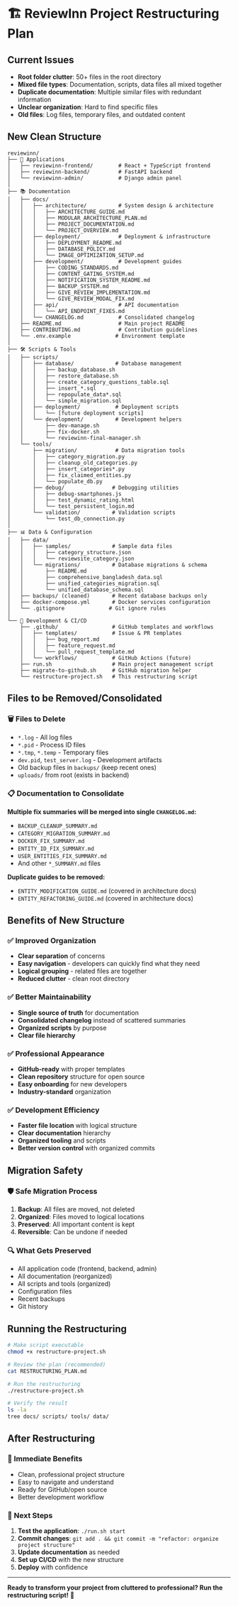 # 🏗️ ReviewInn Project Restructuring Plan

## Current Issues
- **Root folder clutter**: 50+ files in the root directory
- **Mixed file types**: Documentation, scripts, data files all mixed together
- **Duplicate documentation**: Multiple similar files with redundant information
- **Unclear organization**: Hard to find specific files
- **Old files**: Log files, temporary files, and outdated content

## New Clean Structure

```
reviewinn/
├── 📱 Applications
│   ├── reviewinn-frontend/        # React + TypeScript frontend
│   ├── reviewinn-backend/         # FastAPI backend  
│   └── reviewinn-admin/           # Django admin panel
│
├── 📚 Documentation
│   ├── docs/
│   │   ├── architecture/          # System design & architecture
│   │   │   ├── ARCHITECTURE_GUIDE.md
│   │   │   ├── MODULAR_ARCHITECTURE_PLAN.md
│   │   │   ├── PROJECT_DOCUMENTATION.md
│   │   │   └── PROJECT_OVERVIEW.md
│   │   ├── deployment/            # Deployment & infrastructure
│   │   │   ├── DEPLOYMENT_README.md
│   │   │   ├── DATABASE_POLICY.md
│   │   │   └── IMAGE_OPTIMIZATION_SETUP.md
│   │   ├── development/           # Development guides
│   │   │   ├── CODING_STANDARDS.md
│   │   │   ├── CONTENT_GATING_SYSTEM.md
│   │   │   ├── NOTIFICATION_SYSTEM_README.md
│   │   │   ├── BACKUP_SYSTEM.md
│   │   │   ├── GIVE_REVIEW_IMPLEMENTATION.md
│   │   │   └── GIVE_REVIEW_MODAL_FIX.md
│   │   ├── api/                   # API documentation
│   │   │   └── API_ENDPOINT_FIXES.md
│   │   └── CHANGELOG.md           # Consolidated changelog
│   ├── README.md                  # Main project README
│   ├── CONTRIBUTING.md            # Contribution guidelines
│   └── .env.example              # Environment template
│
├── 🛠️ Scripts & Tools
│   ├── scripts/
│   │   ├── database/             # Database management
│   │   │   ├── backup_database.sh
│   │   │   ├── restore_database.sh
│   │   │   ├── create_category_questions_table.sql
│   │   │   ├── insert_*.sql
│   │   │   ├── repopulate_data*.sql
│   │   │   └── simple_migration.sql
│   │   ├── deployment/           # Deployment scripts
│   │   │   └── [future deployment scripts]
│   │   └── development/          # Development helpers
│   │       ├── dev-manage.sh
│   │       ├── fix-docker.sh
│   │       └── reviewinn-final-manager.sh
│   └── tools/
│       ├── migration/            # Data migration tools
│       │   ├── category_migration.py
│       │   ├── cleanup_old_categories.py
│       │   ├── insert_categories*.py
│       │   ├── fix_claimed_entities.py
│       │   └── populate_db.py
│       ├── debug/               # Debugging utilities
│       │   ├── debug-smartphones.js
│       │   ├── test_dynamic_rating.html
│       │   └── test_persistent_login.md
│       └── validation/          # Validation scripts
│           └── test_db_connection.py
│
├── 📊 Data & Configuration
│   ├── data/
│   │   ├── samples/             # Sample data files
│   │   │   ├── category_structure.json
│   │   │   └── reviewsite_category.json
│   │   └── migrations/          # Database migrations & schema
│   │       ├── README.md
│   │       ├── comprehensive_bangladesh_data.sql
│   │       ├── unified_categories_migration.sql
│   │       └── unified_database_schema.sql
│   ├── backups/ (cleaned)       # Recent database backups only
│   ├── docker-compose.yml       # Docker services configuration
│   └── .gitignore              # Git ignore rules
│
└── 🔧 Development & CI/CD
    ├── .github/                 # GitHub templates and workflows
    │   ├── templates/           # Issue & PR templates
    │   │   ├── bug_report.md
    │   │   ├── feature_request.md
    │   │   └── pull_request_template.md
    │   └── workflows/           # GitHub Actions (future)
    ├── run.sh                   # Main project management script
    ├── migrate-to-github.sh     # GitHub migration helper
    └── restructure-project.sh   # This restructuring script
```

## Files to be Removed/Consolidated

### 🗑️ Files to Delete
- `*.log` - All log files
- `*.pid` - Process ID files  
- `*.tmp`, `*.temp` - Temporary files
- `dev.pid`, `test_server.log` - Development artifacts
- Old backup files in `backups/` (keep recent ones)
- `uploads/` from root (exists in backend)

### 📋 Documentation to Consolidate
**Multiple fix summaries will be merged into single `CHANGELOG.md`:**
- `BACKUP_CLEANUP_SUMMARY.md`
- `CATEGORY_MIGRATION_SUMMARY.md` 
- `DOCKER_FIX_SUMMARY.md`
- `ENTITY_ID_FIX_SUMMARY.md`
- `USER_ENTITIES_FIX_SUMMARY.md`
- And other `*_SUMMARY.md` files

**Duplicate guides to be removed:**
- `ENTITY_MODIFICATION_GUIDE.md` (covered in architecture docs)
- `ENTITY_REFACTORING_GUIDE.md` (covered in architecture docs)

## Benefits of New Structure

### ✅ Improved Organization
- **Clear separation** of concerns
- **Easy navigation** - developers can quickly find what they need
- **Logical grouping** - related files are together
- **Reduced clutter** - clean root directory

### ✅ Better Maintainability  
- **Single source of truth** for documentation
- **Consolidated changelog** instead of scattered summaries
- **Organized scripts** by purpose
- **Clear file hierarchy**

### ✅ Professional Appearance
- **GitHub-ready** with proper templates
- **Clean repository** structure for open source
- **Easy onboarding** for new developers
- **Industry-standard** organization

### ✅ Development Efficiency
- **Faster file location** with logical structure
- **Clear documentation** hierarchy
- **Organized tooling** and scripts
- **Better version control** with organized commits

## Migration Safety

### 🛡️ Safe Migration Process
1. **Backup**: All files are moved, not deleted
2. **Organized**: Files moved to logical locations
3. **Preserved**: All important content is kept
4. **Reversible**: Can be undone if needed

### 🔍 What Gets Preserved
- All application code (frontend, backend, admin)
- All documentation (reorganized)
- All scripts and tools (organized)
- Configuration files
- Recent backups
- Git history

## Running the Restructuring

```bash
# Make script executable
chmod +x restructure-project.sh

# Review the plan (recommended)
cat RESTRUCTURING_PLAN.md

# Run the restructuring
./restructure-project.sh

# Verify the result
ls -la
tree docs/ scripts/ tools/ data/
```

## After Restructuring

### 🎯 Immediate Benefits
- Clean, professional project structure
- Easy to navigate and understand
- Ready for GitHub/open source
- Better development workflow

### 🚀 Next Steps
1. **Test the application**: `./run.sh start`
2. **Commit changes**: `git add . && git commit -m "refactor: organize project structure"`
3. **Update documentation** as needed
4. **Set up CI/CD** with the new structure
5. **Deploy** with confidence

---

**Ready to transform your project from cluttered to professional? Run the restructuring script!** 🚀